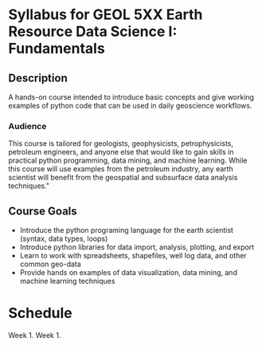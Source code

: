 # Syllabus for GEOL 5XX Earth Resource Data Science I: Fundamentals

## Description
A hands-on course intended to introduce basic concepts and give working examples of python code that can be used in daily geoscience workflows. 

### Audience
This course is tailored for geologists, geophysicists, petrophysicists, petroleum engineers, and anyone else that would like to gain skills in practical python programming, data mining, and machine learning. While this course will use examples from the petroleum industry, any earth scientist will benefit from the geospatial and subsurface data analysis techniques."	

## Course Goals
- Introduce the python programing language for the earth scientist (syntax, data types, loops)
- Introduce python libraries for data import, analysis, plotting, and export 
- Learn to work with spreadsheets, shapefiles, well log data, and other common geo-data
- Provide hands on examples of data visualization, data mining, and machine learning techniques

# Schedule
Week 1. 
Week 1. 
